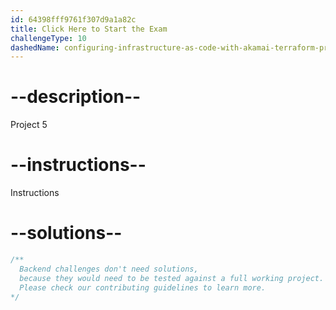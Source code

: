 ```yaml
---
id: 64398fff9761f307d9a1a82c
title: Click Here to Start the Exam
challengeType: 10
dashedName: configuring-infrastructure-as-code-with-akamai-terraform-provider
---
```


# --description--

Project 5

# --instructions--

Instructions

# --solutions--

```js
/**
  Backend challenges don't need solutions,
  because they would need to be tested against a full working project.
  Please check our contributing guidelines to learn more.
*/
```
